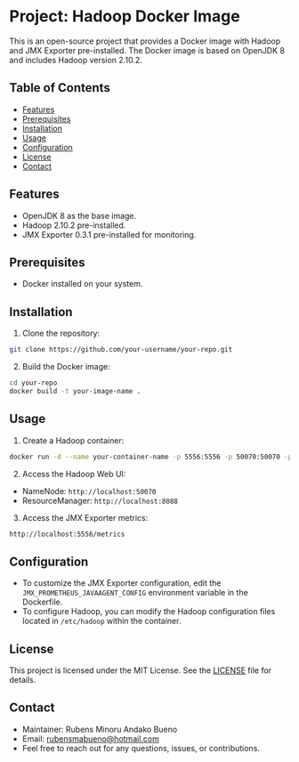 # Project: Hadoop Docker Image

This is an open-source project that provides a Docker image with Hadoop and JMX Exporter pre-installed. The Docker image is based on OpenJDK 8 and includes Hadoop version 2.10.2.

## Table of Contents

- [Features](#features)
- [Prerequisites](#prerequisites)
- [Installation](#installation)
- [Usage](#usage)
- [Configuration](#configuration)
- [License](#license)
- [Contact](#contact)

## Features

- OpenJDK 8 as the base image.
- Hadoop 2.10.2 pre-installed.
- JMX Exporter 0.3.1 pre-installed for monitoring.

## Prerequisites

- Docker installed on your system.

## Installation

1. Clone the repository:
```bash
git clone https://github.com/your-username/your-repo.git
```

2. Build the Docker image:
```bash
cd your-repo
docker build -t your-image-name .
```

## Usage
1. Create a Hadoop container:
```bash
docker run -d --name your-container-name -p 5556:5556 -p 50070:50070 -p 8088:8088 your-image-name
```

2. Access the Hadoop Web UI:

- NameNode: `http://localhost:50070`
- ResourceManager: `http://localhost:8088`

3. Access the JMX Exporter metrics:

```bash
http://localhost:5556/metrics
```

## Configuration
- To customize the JMX Exporter configuration, edit the `JMX_PROMETHEUS_JAVAAGENT_CONFIG` environment variable in the Dockerfile.
- To configure Hadoop, you can modify the Hadoop configuration files located in `/etc/hadoop` within the container.

## License
This project is licensed under the MIT License. See the [LICENSE](LICENSE) file for details.

## Contact
- Maintainer: Rubens Minoru Andako Bueno
- Email: rubensmabueno@hotmail.com
- Feel free to reach out for any questions, issues, or contributions.
